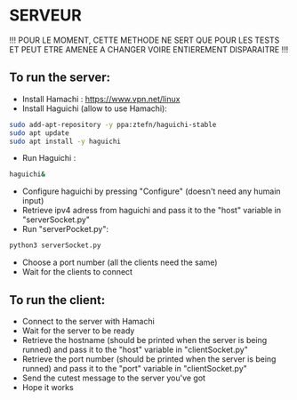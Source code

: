 # SERVEUR

!!! POUR LE MOMENT, CETTE METHODE NE SERT QUE POUR LES TESTS ET PEUT ETRE AMENEE A CHANGER VOIRE ENTIEREMENT DISPARAITRE !!!

To run the server:
  -
  - Install Hamachi : https://www.vpn.net/linux
  - Install Haguichi (allow to use Hamachi):  
  ```sh 
  sudo add-apt-repository -y ppa:ztefn/haguichi-stable
  sudo apt update
  sudo apt install -y haguichi
  ```
  - Run Haguichi :
  ```sh
  haguichi&
  ```
  - Configure haguichi by pressing "Configure" (doesn't need any humain input)
  - Retrieve ipv4 adress from haguichi and pass it to the "host" variable in "serverSocket.py"
  - Run "serverPocket.py":
  ```sh
  python3 serverSocket.py
  ```
  - Choose a port number (all the clients need the same)
  - Wait for the clients to connect

To run the client:
   -
   - Connect to the server with Hamachi
   - Wait for the server to be ready
   - Retrieve the hostname (should be printed when the server is being runned) and pass it to the "host" variable in "clientSocket.py"
   - Retrieve the port number (should be printed when the server is being runned) and pass it to the "port" variable in "clientSocket.py"
   - Send the cutest message to the server you've got
   - Hope it works

